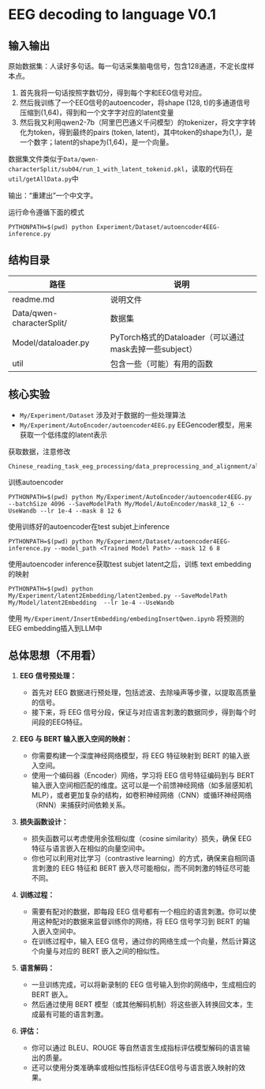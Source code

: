 # EEG decoding to language V0.1

## 输入输出

原始数据集：人读好多句话。每一句话采集脑电信号，包含128通道，不定长度样本点。

1. 首先我将一句话按照字数切分，得到每个字和EEG信号对应。
2. 然后我训练了一个EEG信号的autoencoder，将shape (128, t)的多通道信号压缩到(1,64)，得到和一个文字字对应的latent变量
3. 然后我又利用qwen2-7b（阿里巴巴通义千问模型）的tokenizer，将文字字转化为token，得到最终的pairs (token, latent)，其中token的shape为(1,)，是一个数字；latent的shape为(1,64)，是一个向量。

数据集文件类似于`Data/qwen-characterSplit/sub04/run_1_with_latent_tokenid.pkl`，读取的代码在`util/getAllData.py`中

输出：“重建出”一个中文字。

运行命令遵循下面的模式

```
PYTHONPATH=$(pwd) python Experiment/Dataset/autoencoder4EEG-inference.py
```

## 结构目录

| 路径                             | 说明                            |
|----------------------------------|---------------------------------|
| readme.md                        | 说明文件                        |
| Data/qwen-characterSplit/     | 数据集                          |
| Model/dataloader.py           | PyTorch格式的Dataloader（可以通过mask去掉一些subject） |
| util                          | 包含一些（可能）有用的函数      |

## 核心实验

- `My/Experiment/Dataset` 涉及对于数据的一些处理算法
- `My/Experiment/AutoEncoder/autoencoder4EEG.py` EEGencoder模型，用来获取一个低纬度的latent表示

获取数据，注意修改
```
Chinese_reading_task_eeg_processing/data_preprocessing_and_alignment/align_eeg_with_sentence.py
```

训练autoencoder
```
PYTHONPATH=$(pwd) python My/Experiment/AutoEncoder/autoencoder4EEG.py --batchSize 4096 --SaveModelPath My/Model/AutoEncoder/mask8_12_6 --UseWandb --lr 1e-4 --mask 8 12 6
```

使用训练好的autoencoder在test subjet上inference
```
PYTHONPATH=$(pwd) python My/Experiment/Dataset/autoencoder4EEG-inference.py --model_path <Trained Model Path> --mask 12 6 8
```

使用autoencoder inference获取test subjet latent之后，训练 text embedding的映射 
```
PYTHONPATH=$(pwd) python My/Experiment/latent2Embedding/latent2embed.py --SaveModelPath My/Model/latent2Embedding  --lr 1e-4 --UseWandb
```

使用 `My/Experiment/InsertEmbedding/embedingInsertQwen.ipynb` 将预测的EEG embedding插入到LLM中


## 总体思想（不用看）

1. **EEG 信号预处理：** 
   - 首先对 EEG 数据进行预处理，包括滤波、去除噪声等步骤，以提取高质量的信号。
   - 接下来，将 EEG 信号分段，保证与对应语言刺激的数据同步，得到每个时间段的EEG特征。

2. **EEG 与 BERT 输入嵌入空间的映射：**
   - 你需要构建一个深度神经网络模型，将 EEG 特征映射到 BERT 的输入嵌入空间。
   - 使用一个编码器（Encoder）网络，学习将 EEG 信号特征编码到与 BERT 输入嵌入空间相匹配的维度。这可以是一个前馈神经网络（如多层感知机 MLP），或者更加复杂的结构，如卷积神经网络（CNN）或循环神经网络（RNN）来捕获时间依赖关系。

3. **损失函数设计：**
   - 损失函数可以考虑使用余弦相似度（cosine similarity）损失，确保 EEG 特征与语言嵌入在相似的向量空间中。
   - 你也可以利用对比学习（contrastive learning）的方式，确保来自相同语言刺激的 EEG 特征和 BERT 嵌入尽可能相似，而不同刺激的特征尽可能不同。

4. **训练过程：**
   - 需要有配对的数据，即每段 EEG 信号都有一个相应的语言刺激。你可以使用这种配对的数据来监督训练你的网络，将 EEG 信号学习到 BERT 的输入嵌入空间中。
   - 在训练过程中，输入 EEG 信号，通过你的网络生成一个向量，然后计算这个向量与对应的 BERT 嵌入之间的相似性。

5. **语言解码：**
   - 一旦训练完成，可以将新录制的 EEG 信号输入到你的网络中，生成相应的 BERT 嵌入。
   - 然后通过使用 BERT 模型（或其他解码机制）将这些嵌入转换回文本，生成最有可能的语言刺激。

6. **评估：**
   - 你可以通过 BLEU、ROUGE 等自然语言生成指标评估模型解码的语言输出的质量。
   - 还可以使用分类准确率或相似性指标评估EEG信号与语言嵌入映射的效果。


